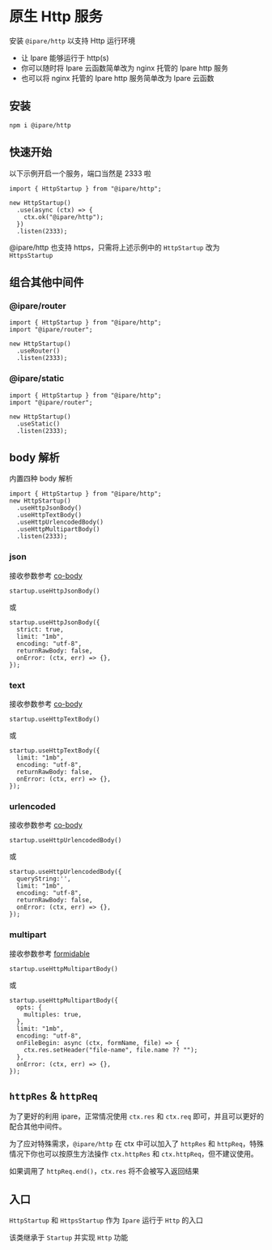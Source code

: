 # 原生 Http 服务

安装 `@ipare/http` 以支持 Http 运行环境

- 让 Ipare 能够运行于 http(s)
- 你可以随时将 Ipare 云函数简单改为 nginx 托管的 Ipare http 服务
- 也可以将 nginx 托管的 Ipare http 服务简单改为 Ipare 云函数

## 安装

```
npm i @ipare/http
```

## 快速开始

以下示例开启一个服务，端口当然是 2333 啦

```JS
import { HttpStartup } from "@ipare/http";

new HttpStartup()
  .use(async (ctx) => {
    ctx.ok("@ipare/http");
  })
  .listen(2333);
```

@ipare/http 也支持 https，只需将上述示例中的 `HttpStartup` 改为 `HttpsStartup`

## 组合其他中间件

### @ipare/router

```JS
import { HttpStartup } from "@ipare/http";
import "@ipare/router";

new HttpStartup()
  .useRouter()
  .listen(2333);
```

### @ipare/static

```JS
import { HttpStartup } from "@ipare/http";
import "@ipare/router";

new HttpStartup()
  .useStatic()
  .listen(2333);
```

## body 解析

内置四种 body 解析

```JS
import { HttpStartup } from "@ipare/http";
new HttpStartup()
  .useHttpJsonBody()
  .useHttpTextBody()
  .useHttpUrlencodedBody()
  .useHttpMultipartBody()
  .listen(2333);
```

### json

接收参数参考 [co-body](https://github.com/koajs/koa-body)

```JS
startup.useHttpJsonBody()
```

或

```JS
startup.useHttpJsonBody({
  strict: true,
  limit: "1mb",
  encoding: "utf-8",
  returnRawBody: false,
  onError: (ctx, err) => {},
});
```

### text

接收参数参考 [co-body](https://github.com/koajs/koa-body)

```JS
startup.useHttpTextBody()
```

或

```JS
startup.useHttpTextBody({
  limit: "1mb",
  encoding: "utf-8",
  returnRawBody: false,
  onError: (ctx, err) => {},
});
```

### urlencoded

接收参数参考 [co-body](https://github.com/koajs/koa-body)

```JS
startup.useHttpUrlencodedBody()
```

或

```JS
startup.useHttpUrlencodedBody({
  queryString:'',
  limit: "1mb",
  encoding: "utf-8",
  returnRawBody: false,
  onError: (ctx, err) => {},
});
```

### multipart

接收参数参考 [formidable](https://github.com/node-formidable/formidable)

```JS
startup.useHttpMultipartBody()
```

或

```JS
startup.useHttpMultipartBody({
  opts: {
    multiples: true,
  },
  limit: "1mb",
  encoding: "utf-8",
  onFileBegin: async (ctx, formName, file) => {
    ctx.res.setHeader("file-name", file.name ?? "");
  },
  onError: (ctx, err) => {},
});
```

## `httpRes` & `httpReq`

为了更好的利用 ipare，正常情况使用 `ctx.res` 和 `ctx.req` 即可，并且可以更好的配合其他中间件。

为了应对特殊需求，`@ipare/http` 在 ctx 中可以加入了 `httpRes` 和 `httpReq`，特殊情况下你也可以按原生方法操作 `ctx.httpRes` 和 `ctx.httpReq`，但不建议使用。

如果调用了 `httpReq.end()`，`ctx.res` 将不会被写入返回结果

## 入口

`HttpStartup` 和 `HttpsStartup` 作为 `Ipare` 运行于 `Http` 的入口

该类继承于 `Startup` 并实现 `Http` 功能
